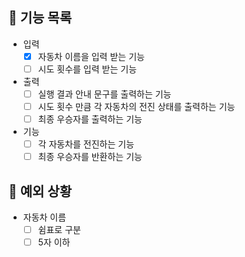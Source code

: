 ## 📄 기능 목록

- 입력
  - [x] 자동차 이름을 입력 받는 기능
  - [ ] 시도 횟수를 입력 받는 기능

- 출력
  - [ ] 실행 결과 안내 문구를 출력하는 기능
  - [ ] 시도 횟수 만큼 각 자동차의 전진 상태를 출력하는 기능
  - [ ] 최종 우승자를 출력하는 기능

- 기능
  - [ ] 각 자동차를 전진하는 기능
  - [ ] 최종 우승자를 반환하는 기능

## 🎯 예외 상황

- 자동차 이름
  - [ ] 쉼표로 구분
  - [ ] 5자 이하